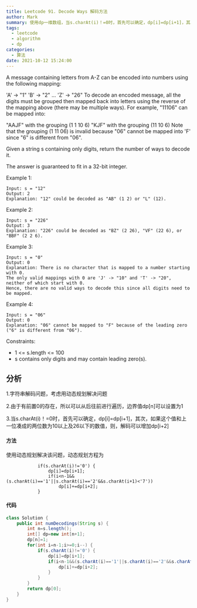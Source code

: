```yaml
---
title: Leetcode 91. Decode Ways 解码方法
author: Mark
summary: 使用dp一维数组，当s.charAt(i)！=0时，首先可以确定，dp[i]=dp[i+1]，其次，如果这个值和上一位凑成的两位数为10以上及26以下的数值，则，解码可以增加dp[i+2]
tags:
  - leetcode
  - algorithm
  - dp
categories:
  - 算法
date: 2021-10-12 15:24:00
---
```

A message containing letters from A-Z can be encoded into numbers using the following mapping:

'A' -> "1"
'B' -> "2"
...
'Z' -> "26"
To decode an encoded message, all the digits must be grouped then mapped back into letters using the reverse of the mapping above (there may be multiple ways). For example, "11106" can be mapped into:

"AAJF" with the grouping (1 1 10 6)
"KJF" with the grouping (11 10 6)
Note that the grouping (1 11 06) is invalid because "06" cannot be mapped into 'F' since "6" is different from "06".

Given a string s containing only digits, return the number of ways to decode it.

The answer is guaranteed to fit in a 32-bit integer.

 

Example 1:

```
Input: s = "12"
Output: 2
Explanation: "12" could be decoded as "AB" (1 2) or "L" (12).
```
Example 2:

```
Input: s = "226"
Output: 3
Explanation: "226" could be decoded as "BZ" (2 26), "VF" (22 6), or "BBF" (2 2 6).
```
Example 3:

```
Input: s = "0"
Output: 0
Explanation: There is no character that is mapped to a number starting with 0.
The only valid mappings with 0 are 'J' -> "10" and 'T' -> "20", neither of which start with 0.
Hence, there are no valid ways to decode this since all digits need to be mapped.
```
Example 4:

```
Input: s = "06"
Output: 0
Explanation: "06" cannot be mapped to "F" because of the leading zero ("6" is different from "06").
```
 

Constraints:

+ 1 <= s.length <= 100
+ s contains only digits and may contain leading zero(s).


## 分析

1.字符串解码问题，考虑用动态规划解决问题

2.由于有前置0的存在，所以可以从后往前进行遍历，边界值dp[n]可以设置为1

3.当s.charAt(i)！=0时，首先可以确定，dp[i]=dp[i+1]，其次，如果这个值和上一位凑成的两位数为10以上及26以下的数值，则，解码可以增加dp[i+2]

#### 方法

使用动态规划解决该问题，动态规划方程为
```
            if(s.charAt(i)!='0') {
                dp[i]=dp[i+1];
                if(i<n-1&&(s.charAt(i)=='1'||s.charAt(i)=='2'&&s.charAt(i+1)<'7'))
                    dp[i]+=dp[i+2];
            }
```

#### 代码

```java
class Solution {
    public int numDecodings(String s) {
        int n=s.length();
        int[] dp=new int[n+1];
        dp[n]=1;
        for(int i=n-1;i>=0;i--) {
            if(s.charAt(i)!='0') {
                dp[i]=dp[i+1];
                if(i<n-1&&(s.charAt(i)=='1'||s.charAt(i)=='2'&&s.charAt(i+1)<'7')) {
                    dp[i]+=dp[i+2];
                }
            }
        }
        return dp[0];
    }
}
```


